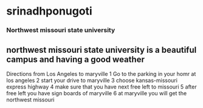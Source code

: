 # srinadhponugoti
### Northwest missouri state university
northwest missouri state university is a **beautiful** campus and having a good **weather** 
   ---
   Directions from Los Angeles  to  maryville
   1 Go to the parking in your homr at los angeles 
   2 start your drive to maryville 
   3 choose kansas-missouri express highway
   4 make sure that you have next free left to missouri
   5 after free left you have sign boards of maryville
   6 at maryville you will get the northwest missouri 
   
